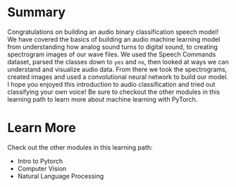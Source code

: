 # Summary

Congratulations on building an audio binary classification speech model!  We have covered the basics of building an audio machine learning model from understanding how analog sound turns to digital sound, to creating spectrogram images of our wave files. We used the Speech Commands dataset, parsed the classes down to `yes` and `no`, then looked at ways we can understand and visualize audio data. From there we took the spectrograms, created images and used a convolutional neural network to build our model. I hope you enjoyed this introduction to audio classification and tried out classifying your own voice! Be sure to checkout the other modules in this learning path to learn more about machine learning with PyTorch.


# Learn More

Check out the other modules in this learning path:

- Intro to Pytorch
- Computer Vision
- Natural Language Processing

